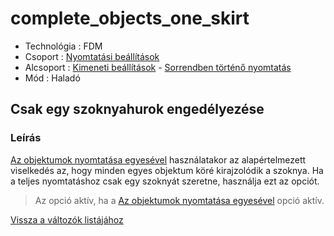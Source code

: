 # complete\_objects\_one\_skirt

* Technológia : FDM
* Csoport : [Nyomtatási beállítások](../../konfig/print_settings.md)
* Alcsoport : [Kimeneti beállítások](../../konfig/print_settings.md#kimenetibeállítások) - [Sorrendben történő nyomtatás](../../konfig/print_settings.md#sorrendbentörténőnyomtatás)
* Mód : Haladó

## Csak egy szoknyahurok engedélyezése

### Leírás

[Az objektumok nyomtatása egyesével](../complete_objects) használatakor az alapértelmezett viselkedés az, hogy minden egyes objektum köré kirajzolódik a szoknya. Ha a teljes nyomtatáshoz csak egy szoknyát szeretne, használja ezt az opciót.

> Az opció aktív, ha a [Az objektumok nyomtatása egyesével](../complete_objects) opció aktív.

[Vissza a változók listájához](/)

